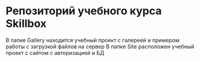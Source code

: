 # Репозиторий учебного курса Skillbox

В папке Gallery находится учебный проект с галереей и примером работы с загрузкой файлов на сервер
В папке Site расположен учебный проект с сайтом с авторизацией и БД
